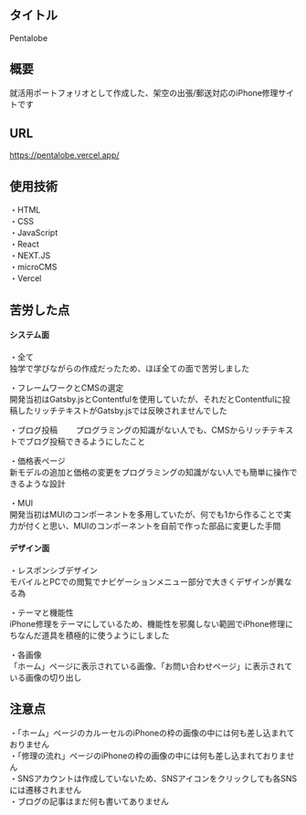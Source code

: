 ## タイトル

Pentalobe

## 概要

就活用ポートフォリオとして作成した、架空の出張/郵送対応のiPhone修理サイトです

## URL

https://pentalobe.vercel.app/

## 使用技術

・HTML  
・CSS  
・JavaScript  
・React  
・NEXT.JS  
・microCMS  
・Vercel  

## 苦労した点

#### システム面

・全て  
独学で学びながらの作成だったため、ほぼ全ての面で苦労しました

・フレームワークとCMSの選定  
開発当初はGatsby.jsとContentfulを使用していたが、それだとContentfulに投稿したリッチテキストがGatsby.jsでは反映されませんでした

・ブログ投稿　　
プログラミングの知識がない人でも、CMSからリッチテキストでブログ投稿できるようにしたこと

・価格表ページ  
新モデルの追加と価格の変更をプログラミングの知識がない人でも簡単に操作できるような設計

・MUI  
開発当初はMUIのコンポーネントを多用していたが、何でも1から作ることで実力が付くと思い、MUIのコンポーネントを自前で作った部品に変更した手間

#### デザイン面

・レスポンシブデザイン  
モバイルとPCでの閲覧でナビゲーションメニュー部分で大きくデザインが異なる為

・テーマと機能性  
iPhone修理をテーマにしているため、機能性を邪魔しない範囲でiPhone修理にちなんだ道具を積極的に使うようにしました

・各画像  
「ホーム」ページに表示されている画像、「お問い合わせページ」に表示されている画像の切り出し


## 注意点

・「ホーム」ページのカルーセルのiPhoneの枠の画像の中には何も差し込まれておりません  
・「修理の流れ」ページのiPhoneの枠の画像の中には何も差し込まれておりません  
・SNSアカウントは作成していないため、SNSアイコンをクリックしても各SNSには遷移されません  
・ブログの記事はまだ何も書いてありません
